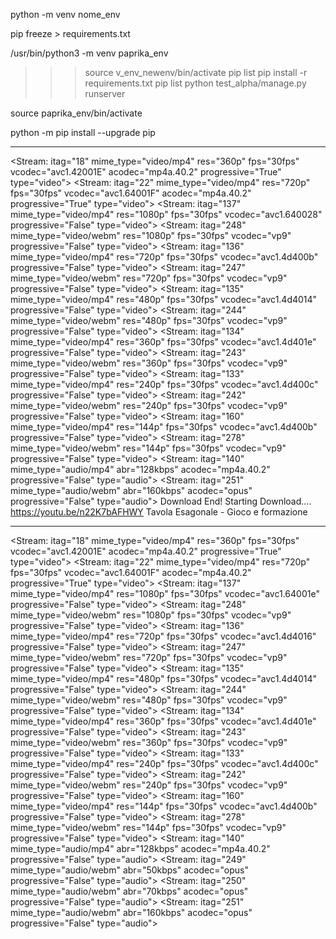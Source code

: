 python -m venv nome_env

pip freeze > requirements.txt

/usr/bin/python3 -m venv paprika_env
>>> source  v_env_newenv/bin/activate
>>> pip list
>>> pip install -r requirements.txt
>>> pip list
>>> python test_alpha/manage.py runserver


source paprika_env/bin/activate

python -m pip install --upgrade pip

---

<Stream: itag="18" mime_type="video/mp4" res="360p" fps="30fps" vcodec="avc1.42001E" acodec="mp4a.40.2" progressive="True" type="video">
<Stream: itag="22" mime_type="video/mp4" res="720p" fps="30fps" vcodec="avc1.64001F" acodec="mp4a.40.2" progressive="True" type="video">
<Stream: itag="137" mime_type="video/mp4" res="1080p" fps="30fps" vcodec="avc1.640028" progressive="False" type="video">
<Stream: itag="248" mime_type="video/webm" res="1080p" fps="30fps" vcodec="vp9" progressive="False" type="video">
<Stream: itag="136" mime_type="video/mp4" res="720p" fps="30fps" vcodec="avc1.4d400b" progressive="False" type="video">
<Stream: itag="247" mime_type="video/webm" res="720p" fps="30fps" vcodec="vp9" progressive="False" type="video">
<Stream: itag="135" mime_type="video/mp4" res="480p" fps="30fps" vcodec="avc1.4d4014" progressive="False" type="video">
<Stream: itag="244" mime_type="video/webm" res="480p" fps="30fps" vcodec="vp9" progressive="False" type="video">
<Stream: itag="134" mime_type="video/mp4" res="360p" fps="30fps" vcodec="avc1.4d401e" progressive="False" type="video">
<Stream: itag="243" mime_type="video/webm" res="360p" fps="30fps" vcodec="vp9" progressive="False" type="video">
<Stream: itag="133" mime_type="video/mp4" res="240p" fps="30fps" vcodec="avc1.4d400c" progressive="False" type="video">
<Stream: itag="242" mime_type="video/webm" res="240p" fps="30fps" vcodec="vp9" progressive="False" type="video">
<Stream: itag="160" mime_type="video/mp4" res="144p" fps="30fps" vcodec="avc1.4d400b" progressive="False" type="video">
<Stream: itag="278" mime_type="video/webm" res="144p" fps="30fps" vcodec="vp9" progressive="False" type="video">
<Stream: itag="140" mime_type="audio/mp4" abr="128kbps" acodec="mp4a.40.2" progressive="False" type="audio">
<Stream: itag="251" mime_type="audio/webm" abr="160kbps" acodec="opus" progressive="False" type="audio">
Download End!
Starting Download....
https://youtu.be/n22K7bAFHWY
Tavola Esagonale - Gioco e formazione
*****
<Stream: itag="18" mime_type="video/mp4" res="360p" fps="30fps" vcodec="avc1.42001E" acodec="mp4a.40.2" progressive="True" type="video">
<Stream: itag="22" mime_type="video/mp4" res="720p" fps="30fps" vcodec="avc1.64001F" acodec="mp4a.40.2" progressive="True" type="video">
<Stream: itag="137" mime_type="video/mp4" res="1080p" fps="30fps" vcodec="avc1.64001e" progressive="False" type="video">
<Stream: itag="248" mime_type="video/webm" res="1080p" fps="30fps" vcodec="vp9" progressive="False" type="video">
<Stream: itag="136" mime_type="video/mp4" res="720p" fps="30fps" vcodec="avc1.4d4016" progressive="False" type="video">
<Stream: itag="247" mime_type="video/webm" res="720p" fps="30fps" vcodec="vp9" progressive="False" type="video">
<Stream: itag="135" mime_type="video/mp4" res="480p" fps="30fps" vcodec="avc1.4d4014" progressive="False" type="video">
<Stream: itag="244" mime_type="video/webm" res="480p" fps="30fps" vcodec="vp9" progressive="False" type="video">
<Stream: itag="134" mime_type="video/mp4" res="360p" fps="30fps" vcodec="avc1.4d401e" progressive="False" type="video">
<Stream: itag="243" mime_type="video/webm" res="360p" fps="30fps" vcodec="vp9" progressive="False" type="video">
<Stream: itag="133" mime_type="video/mp4" res="240p" fps="30fps" vcodec="avc1.4d400c" progressive="False" type="video">
<Stream: itag="242" mime_type="video/webm" res="240p" fps="30fps" vcodec="vp9" progressive="False" type="video">
<Stream: itag="160" mime_type="video/mp4" res="144p" fps="30fps" vcodec="avc1.4d400b" progressive="False" type="video">
<Stream: itag="278" mime_type="video/webm" res="144p" fps="30fps" vcodec="vp9" progressive="False" type="video">
<Stream: itag="140" mime_type="audio/mp4" abr="128kbps" acodec="mp4a.40.2" progressive="False" type="audio">
<Stream: itag="249" mime_type="audio/webm" abr="50kbps" acodec="opus" progressive="False" type="audio">
<Stream: itag="250" mime_type="audio/webm" abr="70kbps" acodec="opus" progressive="False" type="audio">
<Stream: itag="251" mime_type="audio/webm" abr="160kbps" acodec="opus" progressive="False" type="audio">
